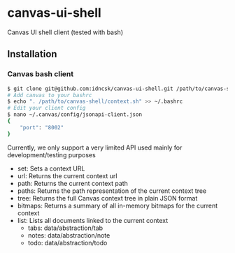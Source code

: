 # canvas-ui-shell

Canvas UI shell client (tested with bash)

## Installation

### Canvas bash client

```bash
$ git clone git@github.com:idncsk/canvas-ui-shell.git /path/to/canvas-shell
# Add canvas to your bashrc
$ echo ". /path/to/canvas-shell/context.sh" >> ~/.bashrc
# Edit your client config
$ nano ~/.canvas/config/jsonapi-client.json 
{
    "port": "8002"
}
```

Currently, we only support a very limited API used mainly for development/testing purposes

- set: Sets a context URL
- url: Returns the current context url
- path: Returns the current context path
- paths: Returns the path representation of the current context tree
- tree: Returns the full Canvas context tree in plain JSON format
- bitmaps: Returns a summary of all in-memory bitmaps for the current context
- list: Lists all documents linked to the current context    
  - tabs: data/abstraction/tab
  - notes: data/abstraction/note
  - todo: data/abstraction/todo
